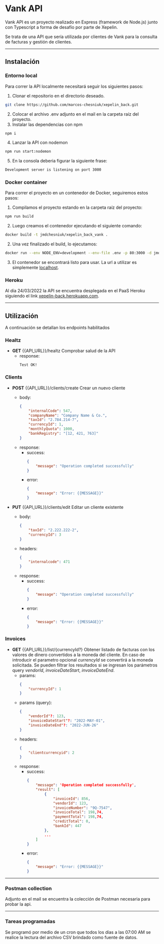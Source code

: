 # Vank API

Vank API es un proyecto realizado en Express (framework de Node.js) junto con Typescript a forma de desafío por parte de Xepelin.

Se trata de una API que sería utilizada por clientes de Vank para la consulta de facturas y gestión de clientes.

---

## Instalación


### Entorno local

Para correr la API localmente necesitará seguir los siguientes pasos:

1. Clonar el repositorio en el directorio deseado.

```bash
git clone https://github.com/marcos-chesniuk/xepelin_back.git

```

2. Colocar el archivo .env adjunto en el mail en la carpeta raíz del proyecto.
3. Instalar las dependencias con npm

```bash
npm i
```

4. Lanzar la API con nodemon

```bash
npm run start:nodemon
```

5. En la consola deberia figurar la siguiente frase:

```bash
Development server is listening on port 3000
```

### Docker container

Para correr el proyecto en un contenedor de Docker, seguiremos estos pasos:

1. Compilamos el proyecto estando en la carpeta raíz del proyecto:

```bash
npm run build
```

2. Luego creamos el contenedor ejecutando el siguiente comando:

```bash
docker build -t jmdchesniuk/xepelin_back_vank .
``` 

2. Una vez finalizado el build, lo ejecutamos:

```bash
docker run --env NODE_ENV=development --env-file .env -p 80:3000 -d jmdchesniuk/xepelin_back_vank
```

3. El contenedor se encontrará listo para usar. La url a utilizar es simplemente [localhost](http://localhost).


### Heroku

Al día 24/03/2022 la API se encuentra desplegada en el PaaS Heroku siguiendo el link [xepelin-back.herokuapp.com](https://xepelin-back.herokuapp.com).

---

## Utilización

A continuación se detallan los endpoints habilitados


### Healtz

- **GET** {{API_URL}}/healtz
Comprobar salud de la API
    - response:
        ```
        Test OK!
        ```

### Clients

- **POST** {{API_URL}}/clients/create
Crear un nuevo cliente
    - body:
        ```json
        {
            "internalCode": 547,
            "companyName": "Company Name & Co.",
            "taxId": "2.784.214-7",
            "currencyId": 1,
            "monthlyQuota": 1000,
            "bankRegistry": "[12, 421, 763]"
        }
        ```
    - response:
        - success:
            ```json
            {
                "message": "Operation completed successfully"
            }
            ```
        - error:
            ```json
            {
                "message": "Error: {{MESSAGE}}"
            }
            ```

- **PUT** {{API_URL}}/clients/edit
  Editar un cliente existente
    - body:
        ```json
        {
            "taxId": "2.222.222-2",
            "currencyId": 3
        }
        ```
    - headers:
        ```json
        {
            "internalcode": 471
        }
        ```
    - response:
        - success:
            ```json
            {
                "message": "Operation completed successfully"
            }
            ```
        - error:
            ```json
            {
                "message": "Error: {{MESSAGE}}"
            }
            ```


### Invoices

- **GET** {{API_URL}}/list/{currencyId?}
Obtener listado de facturas con los valores de dinero convertidos a la moneda del cliente. En caso de introducir el parametro opcional *currencyId* se convertirá a la moneda solicitada.
Se pueden filtrar los resultados si se ingresan los parámetros query *vendorId*, *invoiceDateStart*, *invoiceDateEnd*.
    - params:
        ```json
        {
            "currencyId": 1
        }
        ```
    - params (query):
        ```json
        {
            "vendorId"?: 123,
            "invoiceDateStart"?: "2022-MAY-01",
            "invoiceDateEnd"?: "2022-JUN-26"
        }
        ```
    - headers:
        ```json
        {
            "clientcurrencyid": 2
        }
        ```
    - response:
        - success:
            ```json
            {
                "message": 'Operation completed successfully',
                "result": [
                    {
                        "invoiceId": 856,
                        "vendorId": 123,
                        "invoiceNumber": "9Q-7547",
                        "invoiceTotal": 198,74,
                        "paymentTotal": 198,74,
                        "creditTotal": 0,
                        "bankId": 447
                    },
                    ...
                ]
            }
            ```
        - error:
            ```json
            {
                "message": "Error: {{MESSAGE}}"
            }
            ```
---

### Postman collection

Adjunto en el mail se encuentra la colección de Postman necesaria para probar la api. 

---

### Tareas programadas

Se programó por medio de un cron que todos los días a las 07:00 AM se realice la lectura del archivo CSV brindado como fuente de datos.